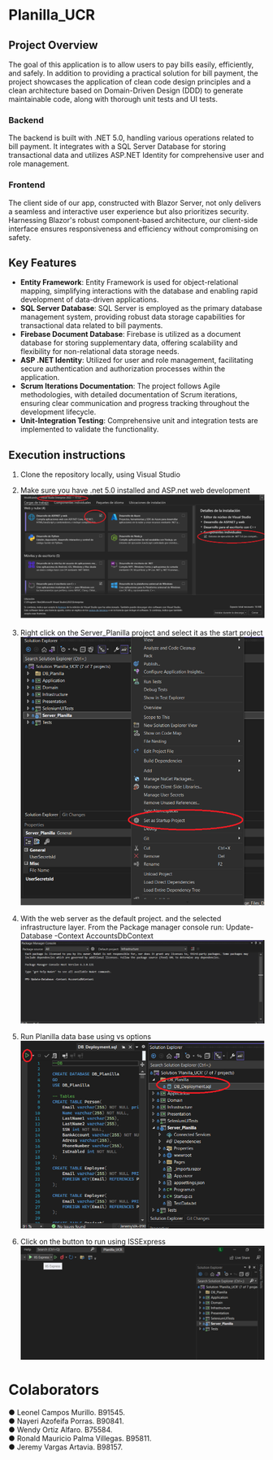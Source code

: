 # Planilla_UCR
## Project Overview
The goal of this application is to allow users to pay bills easily, efficiently, and safely. In addition to providing a practical solution for bill payment, the project showcases the application of clean code design principles and a clean architecture based on Domain-Driven Design (DDD) to generate maintainable code, along with thorough unit tests and UI tests.

### Backend
The backend is built with .NET 5.0, handling various operations related to bill payment. It integrates with a SQL Server Database for storing transactional data and utilizes ASP.NET Identity for comprehensive user and role management.

### Frontend
The client side of our app, constructed with Blazor Server, not only delivers a seamless and interactive user experience but also prioritizes security. Harnessing Blazor's robust component-based architecture, our client-side interface ensures responsiveness and efficiency without compromising on safety.

## Key Features
- **Entity Framework**: Entity Framework is used for object-relational mapping, simplifying interactions with the database and enabling rapid development of data-driven applications.
- **SQL Server Database**: SQL Server is employed as the primary database management system, providing robust data storage capabilities for transactional data related to bill payments.
- **Firebase Document Database**: Firebase is utilized as a document database for storing supplementary data, offering scalability and flexibility for non-relational data storage needs.
- **ASP .NET Identity**: Utilized for user and role management, facilitating secure authentication and authorization processes within the application.
- **Scrum Iterations Documentation**: The project follows Agile methodologies, with detailed documentation of Scrum iterations, ensuring clear communication and progress tracking throughout the development lifecycle.
- **Unit-Integration Testing**: Comprehensive unit and integration tests are implemented to validate the functionality.


## Execution instructions
1) Clone the repository locally, using Visual Studio

2) Make sure you have .net 5.0 installed and ASP.net web development
![depImg](Images/dependencies.png)

3) Right click on the Server_Planilla project and select it as the start project
![startImg](Images/startProject.png)

4) With the web server as the default project. and the selected infrastructure layer.
From the Package manager console run:
Update-Database -Context AccountsDbContext
![AuthImg](Images/auth.png)

5) Run Planilla data base using vs options
![databaseImg](Images/databaseImg.png)

6) Click on the button to run using ISSExpress
![rundImg](Images/run.png)


# Colaborators
● Leonel Campos Murillo. B91545.  
● Nayeri Azofeifa Porras. B90841.  
● Wendy Ortiz Alfaro. B75584.  
● Ronald Mauricio Palma Villegas. B95811.  
● Jeremy Vargas Artavia. B98157.  
